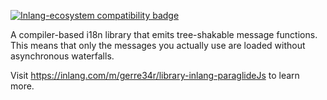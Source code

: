 [![Inlang-ecosystem compatibility badge](https://cdn.jsdelivr.net/gh/opral/monorepo@main/inlang/assets/md-badges/inlang.svg)](https://inlang.com)

A compiler-based i18n library that emits tree-shakable message functions. This means that only the messages you actually use are loaded without asynchronous waterfalls.

Visit https://inlang.com/m/gerre34r/library-inlang-paraglideJs to learn more.